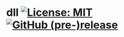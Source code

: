 # dll [![License: MIT](https://img.shields.io/badge/License-MIT-blue.svg)](https://github.com/etfovac/dll/blob/master/LICENSE.md) [![GitHub (pre-)release](https://img.shields.io/badge/release-0.1-yellow.svg)](https://github.com/etfovac/dll/releases/tag/0.1)
